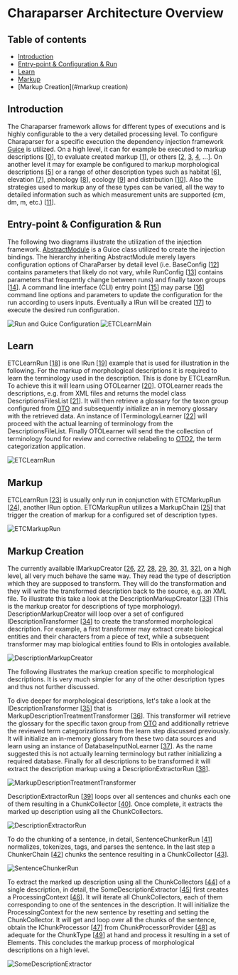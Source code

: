 # Charaparser Architecture Overview

## Table of contents
   * [Introduction](#introduction)
   * [Entry-point & Configuration & Run](#entry-point--configuration--run)
   * [Learn](#learn)
   * [Markup](#markup)
   * [Markup Creation](#markup creation)

## Introduction
The Charaparser framework allows for different types of executions and is highly configurable to the a very detailed processing level. To configure Charaparser for a specific execution the dependency injection framework [Guice](https://github.com/google/guice) is utilized. On a high level, it can for example be executed to markup descriptions \[[0](https://github.com/biosemantics/charaparser/blob/master/src/main/java/edu/arizona/biosemantics/semanticmarkup/run/etc/ETCMarkupRun.java )\], to evaluate created markup \[[1](https://github.com/biosemantics/charaparser/blob/master/src/main/java/edu/arizona/biosemantics/semanticmarkup/markupelement/description/run/DescriptionEvaluationRun.java)\], or others [[2](https://github.com/biosemantics/charaparser/blob/master/src/main/java/edu/arizona/biosemantics/semanticmarkup/markupelement/description/run/DescriptionMarkupAndDescriptionMarkupEvaluationRun.java ), [3](https://github.com/biosemantics/charaparser/blob/master/src/main/java/edu/arizona/biosemantics/semanticmarkup/markupelement/description/run/DescriptionMarkupRun.java ), [4](https://github.com/biosemantics/charaparser/blob/master/src/main/java/edu/arizona/biosemantics/semanticmarkup/run/etc/ETCLearnRun.java ), ...]. On another level it may for example be configured to markup morphological descriptions \[[5](https://github.com/biosemantics/charaparser/blob/master/src/main/java/edu/arizona/biosemantics/semanticmarkup/markupelement/description/markup/DescriptionMarkupCreator.java )\] or a range of other description types such as habitat \[[6](https://github.com/biosemantics/charaparser/blob/master/src/main/java/edu/arizona/biosemantics/semanticmarkup/markupelement/habitatDescr/markup/HabitatMarkupCreator.java )\], elevation \[[7](https://github.com/biosemantics/charaparser/blob/master/src/main/java/edu/arizona/biosemantics/semanticmarkup/markupelement/elevation/markup/ElevationMarkupCreator.java)\], phenology \[[8](https://github.com/biosemantics/charaparser/blob/master/src/main/java/edu/arizona/biosemantics/semanticmarkup/markupelement/phenology/markup/PhenologyMarkupCreator.java)\], ecology \[[9](https://github.com/biosemantics/charaparser/blob/master/src/main/java/edu/arizona/biosemantics/semanticmarkup/markupelement/ecology/markup/EcologyMarkupCreator.java)\] and distribution \[[10](https://github.com/biosemantics/charaparser/blob/master/src/main/java/edu/arizona/biosemantics/semanticmarkup/markupelement/distribution/markup/DistributionMarkupCreator.java)\]. Also the strategies used to markup any of these types can be varied, all the way to detailed information such as which measurement units are supported (cm, dm, m, etc.) \[[11](https://github.com/biosemantics/charaparser/blob/master/src/main/java/edu/arizona/biosemantics/semanticmarkup/config/BasicConfig.java#L330)\]. 

## Entry-point & Configuration & Run
The following two diagrams illustrate the utilization of the injection framework. [AbstractModule](https://google.github.io/guice/api-docs/latest/javadoc/index.html?com/google/inject/AbstractModule.html) is a Guice class utilized to create the injection bindings. The hierarchy inheriting AbstractModule merely layers configuration options of CharaParser by detail level (i.e. BaseConfig \[[12](https://github.com/biosemantics/charaparser/blob/master/src/main/java/edu/arizona/biosemantics/semanticmarkup/config/BasicConfig.java)\] contains parameters that likely do not vary, while RunConfig \[[13](https://github.com/biosemantics/charaparser/blob/master/src/main/java/edu/arizona/biosemantics/semanticmarkup/config/RunConfig.java)\] contains parameters that frequently change between runs) and finally taxon groups \[[14](https://github.com/biosemantics/charaparser/tree/master/src/main/java/edu/arizona/biosemantics/semanticmarkup/config/taxongroup)\]. A command line interface (CLI) entry point \[[15](https://github.com/biosemantics/charaparser/blob/master/src/main/java/edu/arizona/biosemantics/semanticmarkup/CLIMain.java)\] may parse \[[16](https://github.com/biosemantics/charaparser/blob/master/src/main/java/edu/arizona/biosemantics/semanticmarkup/CLIMain.java#L96)\] command line options and parameters to update the configuration for the run according to users inputs. Eventually a IRun will be created \[[17](https://github.com/biosemantics/charaparser/blob/master/src/main/java/edu/arizona/biosemantics/semanticmarkup/CLIMain.java#L72)\] to execute the desired run configuration.

![Run and Guice Configuration][Run]
![ETCLearnMain][ETCLearnMain]

## Learn
ETCLearnRun \[[18](https://github.com/biosemantics/charaparser/blob/master/src/main/java/edu/arizona/biosemantics/semanticmarkup/run/etc/ETCLearnRun.java)\] is one IRun \[[19](https://github.com/biosemantics/charaparser/blob/master/src/main/java/edu/arizona/biosemantics/semanticmarkup/run/IRun.java)\] example that is used for illustration in the following. For the markup of morphological descriptions it is required to learn the terminology used in the description. This is done by ETCLearnRun. To achieve this it will learn using OTOLearner \[[20](https://github.com/biosemantics/charaparser/blob/master/src/main/java/edu/arizona/biosemantics/semanticmarkup/markupelement/description/ling/learn/lib/OTOLearner.java)\]. OTOLearner reads the descriptions, e.g. from XML files and returns the model class DescriptionsFilesList \[[21](https://github.com/biosemantics/charaparser/blob/master/src/main/java/edu/arizona/biosemantics/semanticmarkup/markupelement/description/model/DescriptionsFileList.java)\]. It will then retrieve a glossary for the taxon group configured from [OTO](https://github.com/biosemantics/oto/tree/master/oto) and subsequently initialize an in memory glossary with the retrieved data. An instance of ITerminologyLearner \[[22](https://github.com/biosemantics/charaparser/blob/master/src/main/java/edu/arizona/biosemantics/semanticmarkup/markupelement/description/ling/learn/ITerminologyLearner.java)\] will proceed with the actual learning of terminology from the DescriptionsFileList. Finally OTOLearner will send the the collection of terminology found for review and corrective relabeling to [OTO2](https://github.com/biosemantics/oto2/tree/master/oto), the term categorization application.

![ETCLearnRun][ETCLearnRun]

## Markup
ETCLearnRun \[[23](https://github.com/biosemantics/charaparser/blob/master/src/main/java/edu/arizona/biosemantics/semanticmarkup/run/etc/ETCLearnRun.java )\] is usually only run in conjunction with ETCMarkupRun \[[24](https://github.com/biosemantics/charaparser/blob/master/src/main/java/edu/arizona/biosemantics/semanticmarkup/run/etc/ETCMarkupRun.java )\], another IRun option. ETCMarkupRun utilizes a MarkupChain \[[25](https://github.com/biosemantics/charaparser/blob/master/src/main/java/edu/arizona/biosemantics/semanticmarkup/markup/MarkupChain.java)\] that trigger the creation of markup for a configured set of description types. 

![ETCMarkupRun][ETCMarkupRun]

## Markup Creation
The currently available IMarkupCreator \[[26](https://github.com/biosemantics/charaparser/blob/master/src/main/java/edu/arizona/biosemantics/semanticmarkup/markup/IMarkupCreator.java), [27](https://github.com/biosemantics/charaparser/blob/master/src/main/java/edu/arizona/biosemantics/semanticmarkup/markupelement/description/markup/DescriptionMarkupCreator.java), [28](https://github.com/biosemantics/charaparser/blob/master/src/main/java/edu/arizona/biosemantics/semanticmarkup/markupelement/elevation/markup/ElevationMarkupCreator.java), [29](https://github.com/biosemantics/charaparser/blob/master/src/main/java/edu/arizona/biosemantics/semanticmarkup/markupelement/ecology/markup/EcologyMarkupCreator.java), [30](https://github.com/biosemantics/charaparser/blob/master/src/main/java/edu/arizona/biosemantics/semanticmarkup/markupelement/habitatDescr/markup/HabitatMarkupCreator.java), [31](https://github.com/biosemantics/charaparser/blob/master/src/main/java/edu/arizona/biosemantics/semanticmarkup/markupelement/distribution/markup/DistributionMarkupCreator.java), [32](https://github.com/biosemantics/charaparser/blob/master/src/main/java/edu/arizona/biosemantics/semanticmarkup/markupelement/phenology/markup/PhenologyMarkupCreator.java)\], on a high level, all very much behave the same way. They read the type of description which they are supposed to transform. They will do the transformation and they will write the transformed description back to the source, e.g. an XML file. To illustrate this take a look at the DescriptionMarkupCreator \[[33](https://github.com/biosemantics/charaparser/blob/master/src/main/java/edu/arizona/biosemantics/semanticmarkup/markupelement/description/markup/DescriptionMarkupCreator.java)\] (This is the markup creator for descriptions of type morphology). DescriptionMarkupCreator will loop over a set of configured IDescriptionTransformer \[[34](https://github.com/biosemantics/charaparser/blob/master/src/main/java/edu/arizona/biosemantics/semanticmarkup/markupelement/description/transform/IDescriptionTransformer.java)\] to create the transformed morphological description. For example, a first transformer may extract create biological entities and their characters from a piece of text, while a subsequent transformer may map biological entities found to IRIs in ontologies available.

![DescriptionMarkupCreator][DescriptionMarkupCreator]

The following illustrates the markup creation specific to morphological descriptions. It is very much simpler for any of the other description types and thus not further discussed.

To dive deeper for morphological descriptions, let's take a look at the IDescriptionTransformer \[[35](https://github.com/biosemantics/charaparser/blob/master/src/main/java/edu/arizona/biosemantics/semanticmarkup/markupelement/description/transform/IDescriptionTransformer.java)\] that is MarkupDescriptionTreatmentTransformer \[[36](https://github.com/biosemantics/charaparser/blob/master/src/main/java/edu/arizona/biosemantics/semanticmarkup/markupelement/description/transform/MarkupDescriptionTreatmentTransformer.java)\]. This transformer will retrieve the glossary for the specific taxon group from [OTO](https://github.com/biosemantics/oto/tree/master/oto) and additionally retrieve the reviewed term categorizations from the learn step discussed previously. It will initialize an in-memory glossary from these two data sources and learn using an instance of DatabaseInputNoLearner \[[37](https://github.com/biosemantics/charaparser/blob/master/src/main/java/edu/arizona/biosemantics/semanticmarkup/markupelement/description/ling/learn/lib/DatabaseInputNoLearner.java)\]. As the name suggested this is not actually learning terminology but rather initializing a required database. Finally for all descriptions to be transformed it will extract the description markup using a DescriptionExtractorRun \[[38](https://github.com/biosemantics/charaparser/blob/master/src/main/java/edu/arizona/biosemantics/semanticmarkup/markupelement/description/transform/DescriptionExtractorRun.java)\].

![MarkupDescriptionTreatmentTransformer][MarkupDescriptionTreatmentTransformer]

DescriptionExtractorRun \[[39](https://github.com/biosemantics/charaparser/blob/master/src/main/java/edu/arizona/biosemantics/semanticmarkup/markupelement/description/transform/DescriptionExtractorRun.java)\] loops over all sentences and chunks each one of them resulting in a ChunkCollector \[[40](https://github.com/biosemantics/charaparser/blob/master/src/main/java/edu/arizona/biosemantics/semanticmarkup/ling/chunk/ChunkCollector.java)\]. Once complete, it extracts the marked up description using all the ChunkCollectors.

![DescriptionExtractorRun][DescriptionExtractorRun]

To do the chunking of a sentence, in detail, SentenceChunkerRun \[[41](https://github.com/biosemantics/charaparser/blob/master/src/main/java/edu/arizona/biosemantics/semanticmarkup/markupelement/description/transform/SentenceChunkerRun.java)\] normalizes, tokenizes, tags, and parses the sentence. In the last step a ChunkerChain \[[42](https://github.com/biosemantics/charaparser/blob/master/src/main/java/edu/arizona/biosemantics/semanticmarkup/ling/chunk/ChunkerChain.java)\] chunks the sentence resulting in a ChunkCollector \[[43](https://github.com/biosemantics/charaparser/blob/master/src/main/java/edu/arizona/biosemantics/semanticmarkup/ling/chunk/ChunkCollector.java)\].

![SentenceChunkerRun][SentenceChunkerRun]

To extract the marked up description using all the ChunkCollectors \[[44](https://github.com/biosemantics/charaparser/blob/master/src/main/java/edu/arizona/biosemantics/semanticmarkup/ling/chunk/ChunkCollector.java)\] of a single description, in detail, the SomeDescriptionExtractor \[[45](https://github.com/biosemantics/charaparser/blob/master/src/main/java/edu/arizona/biosemantics/semanticmarkup/markupelement/description/ling/extract/lib/SomeDescriptionExtractor.java)\] first creates a ProcessingContext \[[46](https://github.com/biosemantics/charaparser/blob/master/src/main/java/edu/arizona/biosemantics/semanticmarkup/markupelement/description/ling/extract/ProcessingContext.java)\]. It will iterate all ChunkCollectors, each of them corresponding to one of the sentences in the description. It will initialize the ProcessingContext for the new sentence by resetting and setting the ChunkCollector. It will get and loop over all the chunks of the sentence, obtain the IChunkProcessor \[[47](https://github.com/biosemantics/charaparser/blob/master/src/main/java/edu/arizona/biosemantics/semanticmarkup/ling/extract/IChunkProcessor.java)\] from ChunkProcessorProvider \[[48](https://github.com/biosemantics/charaparser/blob/master/src/main/java/edu/arizona/biosemantics/semanticmarkup/markupelement/description/ling/extract/lib/ChunkProcessorProvider.java)\] as adequate for the ChunkType \[[49](https://github.com/biosemantics/charaparser/blob/master/src/main/java/edu/arizona/biosemantics/semanticmarkup/ling/chunk/ChunkType.java)\] at hand and process it resulting in a set of Elements. This concludes the markup process of morphological descriptions on a high level.

![SomeDescriptionExtractor][SomeDescriptionExtractor]

[Run]: http://biosemantics.github.io/charaparser/Run.png "Run and Guice Configuration"
[ETCLearnMain]: http://biosemantics.github.io/charaparser/ETCLearnMain.png "ETCLearnMain"
[ETCLearnRun]: http://biosemantics.github.io/charaparser/ETCLearnRun.png "ETCLearnRun"
[ETCMarkupRun]: http://biosemantics.github.io/charaparser/ETCMarkupRun.png "ETCMarkupRun"
[DescriptionMarkupCreator]: http://biosemantics.github.io/charaparser/DescriptionMarkupCreator.png "DescriptionMarkupCreator"
[MarkupDescriptionTreatmentTransformer]: http://biosemantics.github.io/charaparser/MarkupDescriptionTreatmentTransformer.png "MarkupDescriptionTreatmentTransformer"
[DescriptionExtractorRun]: http://biosemantics.github.io/charaparser/DescriptionExtractorRun.png "DescriptionExtractorRun"
[SomeDescriptionExtractor]: http://biosemantics.github.io/charaparser/SomeDescriptionExtractor.png "SomeDescriptionExtractor"
[SentenceChunkerRun]: http://biosemantics.github.io/charaparser/SentenceChunkerRun.png "SentenceChunkerRun"
